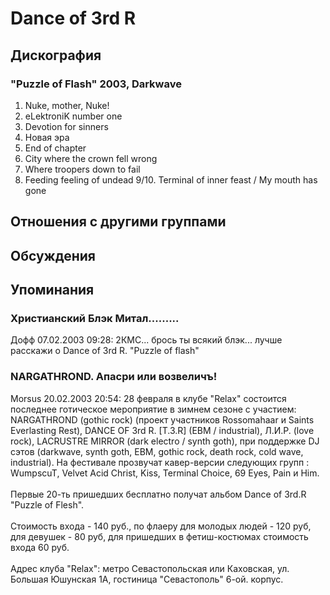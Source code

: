 # Dance of 3rd R



## Дискография

### "Puzzle of Flash" 2003, Darkwave

1. Nuke, mother, Nuke!
2. eLektroniK number one
3. Devotion for sinners
4. Новая эра
5. End of chapter
6. City where the crown fell wrong
7. Where troopers down to fail
8. Feeding feeling of undead
9/10. Terminal of inner feast / My mouth has gone


## Отношения с другими группами


## Обсуждения


## Упоминания

### Христианский Блэк Митал.........

Дофф 07.02.2003 09:28:
2КМС... брось ты всякий блэк... лучше расскажи о Dance of 3rd R. "Puzzle of flash" 

### NARGATHROND. Апасри или возвеличъ!

Morsus 20.02.2003 20:54:
28 февраля в клубе "Relax" состоится последнее готическое мероприятие в зимнем сезоне с участием: NARGATHROND (gothic rock) (проект участников Rossomahaar и Saints Everlasting Rest), DANCE OF 3rd R. [T.3.R] (EBM / industrial), Л.И.Р. (love rock), LACRUSTRE MIRROR (dark electro / synth goth), при поддержке DJ сэтов (darkwave, synth goth, EBM, gothic rock, death rock, cold wave, industrial). На фестивале прозвучат кавер-версии следующих групп : WumpscuT, Velvet Acid Christ, Kiss, Terminal Choice, 69 Eyes, Pain и Him.<BR><BR>Первые 20-ть пришедших бесплатно получат альбом Dance of 3rd.R "Puzzle of Flesh".<BR><BR>Стоимость входа - 140 руб., по флаеру для молодых людей - 120 руб, для девушек - 80 руб, для пришедших в фетиш-костюмах стоимость входа 60 руб.<BR><BR>Адрес клуба "Relax": метро Севастопольская или Каховская, ул. Большая Юшунская 1А, гостиница "Севастополь" 6-ой. корпус.

